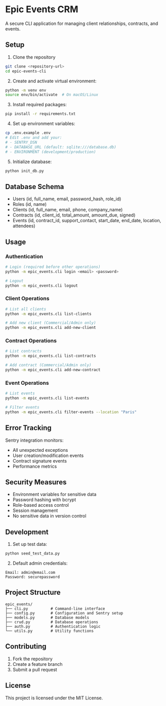 # Epic Events CRM

A secure CLI application for managing client relationships, contracts, and events.

## Setup

1. Clone the repository
```bash
git clone <repository-url>
cd epic-events-cli
```

2. Create and activate virtual environment:
```bash
python -m venv env
source env/bin/activate  # On macOS/Linux
```

3. Install required packages:
```bash
pip install -r requirements.txt
```

4. Set up environment variables:
```bash
cp .env.example .env
# Edit .env and add your:
# - SENTRY_DSN
# - DATABASE_URL (default: sqlite:///database.db)
# - ENVIRONMENT (development/production)
```

5. Initialize database:
```bash
python init_db.py
```

## Database Schema

- Users (id, full_name, email, password_hash, role_id)
- Roles (id, name)
- Clients (id, full_name, email, phone, company_name)
- Contracts (id, client_id, total_amount, amount_due, signed)
- Events (id, contract_id, support_contact, start_date, end_date, location, attendees)

## Usage

### Authentication
```bash
# Login (required before other operations)
python -m epic_events.cli login <email> <password>

# Logout
python -m epic_events.cli logout
```

### Client Operations
```bash
# List all clients
python -m epic_events.cli list-clients

# Add new client (Commercial/Admin only)
python -m epic_events.cli add-new-client
```

### Contract Operations
```bash
# List contracts
python -m epic_events.cli list-contracts

# Add contract (Commercial/Admin only)
python -m epic_events.cli add-new-contract
```

### Event Operations
```bash
# List events
python -m epic_events.cli list-events

# Filter events
python -m epic_events.cli filter-events --location "Paris"
```

## Error Tracking

Sentry integration monitors:
- All unexpected exceptions
- User creation/modification events
- Contract signature events
- Performance metrics

## Security Measures

- Environment variables for sensitive data
- Password hashing with bcrypt
- Role-based access control
- Session management
- No sensitive data in version control

## Development

1. Set up test data:
```bash
python seed_test_data.py
```

2. Default admin credentials:
```
Email: admin@email.com
Password: securepassword
```

## Project Structure

```
epic_events/
├── cli.py          # Command-line interface
├── config.py       # Configuration and Sentry setup
├── models.py       # Database models
├── crud.py         # Database operations
├── auth.py         # Authentication logic
└── utils.py        # Utility functions
```

## Contributing

1. Fork the repository
2. Create a feature branch
3. Submit a pull request

## License

This project is licensed under the MIT License.